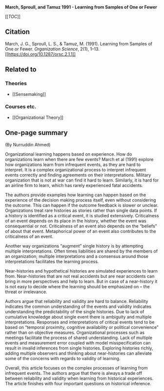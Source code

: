 **March, Sproull, and Tamuz 1991 - Learning from Samples of One or Fewer**

[[_TOC_]]

## Citation
March, J. G., Sproull, L. S., & Tamuz, M. (1991). Learning from Samples of One or Fewer. *Organization Science*, 2(1), 1–13. [[https://doi.org/10.1287/orsc.2.1.1]]

## Related to

### Theories
* [[Sensemaking]]

### Courses etc.
* [[Organizational Theory]]

## One-page summary

(By Nurruddin Ahmed)

Organizational learning happens based on experience. How do organizations learn when there are few events? March et al (1991) explore how organizations learn from infrequent events, as they are hard to interpret. It is a complex organizational process to interpret infrequent events correctly and finding agreements on their interpretations. Military organization that is not at war can find it hard to learn. Similarly, it is hard for an airline firm to learn, which has rarely experienced fatal accidents. 

The authors provide examples how learning can happen based on the experience of the decision making process itself, even without considering the outcome. This can happen if the outcome feedback is slower or unclear. Organizations treat rare histories as stories rather than single data points. If a history is identified as a critical event, it is studied extensively. Criticalness of an event depends on its place in the history, whether the event was consequential or not. Criticalness of an event also depends on the “beliefs” of about that event. Metaphorical power of an event also contributes to the criticalness of an event. 

Another way organizations “augment” single history is by attempting multiple interpretations.  Often times liabilities are shared by the members of an organization; multiple interpretations and a consensus around those interpretations facilitates the learning process. 

Near-histories and hypothetical histories are simulated experiences to learn from. Near-histories that are not real accidents but are near accidents can bring in more perspectives and help to learn. But in case of a near-history it is not easy to decide where the learning should be emphasized on – the threat or irrelevance. 

Authors argue that reliability and validity are hard to balance. Reliability indicates the common understanding of the events and validity indicates understanding the predictability of the single histories. Due to lack of cumulative knowledge about single event there is ambiguity and multiple interpretations. Responses and interpretations of critical events tend to be based on “temporal proximity, cognitive availability or political convenience” rather than on objective measures. Organizational processes such as meetings facilitate the process of shared understanding. Lack of multiple events and measurement error coupled with model misspecification can result in invalid inferences from single histories. Exploring histories richly, adding multiple observers and thinking about near-histories can alleviate some of the concerns with regards to validity of learning.

Overall, this article focuses on the complex processes of learning from infrequent events. The authors argue that there is always a trade off between reliability and validity when learning from historical experiences. The article finishes with four important questions on historical inference.